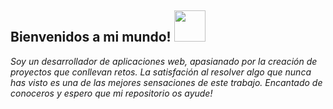 <h2>Bienvenidos a mi mundo! <img src="https://user-images.githubusercontent.com/56301342/120715199-8e99a480-c4c4-11eb-8606-bcd50f95d249.gif" width="50"/> </h2>


<p><i>Soy un desarrollador de aplicaciones web, apasianado por la creación de proyectos que conllevan retos. La satisfación al resolver algo que nunca has visto es una de las mejores sensaciones de este trabajo. Encantado de conoceros y espero que mi repositorio os ayude!</i></p>
